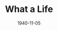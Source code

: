 ---
title: What a Life
date: 1940-11-05
closing_date: 1940-11-08
layout: productions
featured_image: 
image_caption:
image_credit:
playbill: 
category: 
Theatre: Theatre Jacksonville
Venue: Little Theatre
cast:
  A Student: Mary Collins
  Another Student: Arthur Milam
  Barbara Pearson: 
    - Harriet Foster
    - Muriel Berry
  Billy Randolph: Hall Harris
  George Bigelow: Philip Devlin, Jr.
  Gertie: 
    - Joy Milam
    - Megs Foster
  Henry Aldrich: Robert Krell
  Miss Eggleston: Eleonor Edwards
  Miss Johnson: 
    - Madeline Desch
    - Mildred Carswell
  Miss Pike: 
    - Kitty Barnett
    - Rosemary Garrison
  Miss Shea: 
    - Frances Carden
    - Martha Conner
  Miss Wheeler: Bernice Klepper
  Mr. Bradley: R.A. Hollahan
  Mr. Ferguson: Charlie Tutewiler
  Mr. Nelson: Louis Larmoyeux
  Mr. Patterson: Charles Roberts
  Mr. Vechitto: Fred W. Bucky, Jr.
  Mrs. Aldrich: 
    - Elizabeth Howland Foster
    - Ethel Wemmers
  Student: 
    - Laura Watts
    - Robert Phillips
    - Shirley Newsom
crew:
  Assistant: Kay Godshalk
  Assistant to Director: 
    - Elsie Behner
    - Kitty Barnett
  Crew Assistant: 
    - Arthur Milam
    - Gregg Wharry
    - Jean Hedren
    - Jean Runyon
    - Jesse Hoagland
  Director: Martha Pace Livesay
  Make-up: Emma Sue Zink
  Miss Wheeler: Elsie Behner
  Props: Elsie Behner
  Technical Director: Mary Courtney
  Wardrobe: 
    - Eleanor Mahoney
    - Margaret Chitty
    - Dolly Ann Fisk
orchestra:
external_links:
---